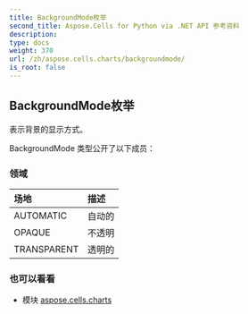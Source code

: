 ```yaml
---
title: BackgroundMode枚举
second_title: Aspose.Cells for Python via .NET API 参考资料
description:
type: docs
weight: 370
url: /zh/aspose.cells.charts/backgroundmode/
is_root: false
---
```

## BackgroundMode枚举
表示背景的显示方式。



BackgroundMode 类型公开了以下成员：

### 领域
|场地|描述|
| :- | :- |
| AUTOMATIC |自动的|
| OPAQUE |不透明|
| TRANSPARENT |透明的|



### 也可以看看
* 模块 [aspose.cells.charts](..)
